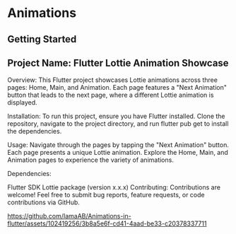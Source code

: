 # Animations


## Getting Started

## Project Name: Flutter Lottie Animation Showcase

Overview: This Flutter project showcases Lottie animations across three pages: Home, Main, and Animation. Each page features a "Next Animation" button that leads to the next page, where a different Lottie animation is displayed.

Installation: To run this project, ensure you have Flutter installed. Clone the repository, navigate to the project directory, and run flutter pub get to install the dependencies.

Usage: Navigate through the pages by tapping the "Next Animation" button. Each page presents a unique Lottie animation. Explore the Home, Main, and Animation pages to experience the variety of animations.

Dependencies:

Flutter SDK
Lottie package (version x.x.x)
Contributing: Contributions are welcome! Feel free to submit bug reports, feature requests, or code contributions via GitHub.



https://github.com/IamaAB/Animations-in-flutter/assets/102419256/3b8a5e6f-cd41-4aad-be33-c20378337711



